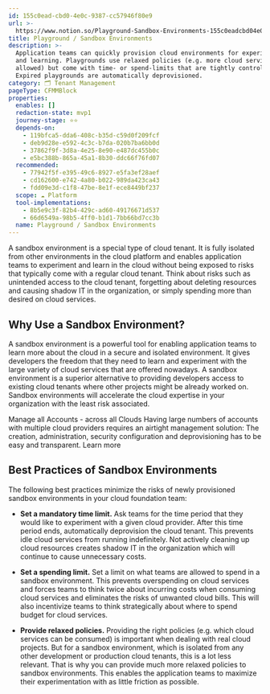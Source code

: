 ```yaml
---
id: 155c0ead-cbd0-4e0c-9387-cc57946f80e9
url: >-
  https://www.notion.so/Playground-Sandbox-Environments-155c0eadcbd04e0c9387cc57946f80e9
title: Playground / Sandbox Environments
description: >-
  Application teams can quickly provision cloud environments for experimentation
  and learning. Playgrounds use relaxed policies (e.g. more cloud services are
  allowed) but come with time- or spend-limits that are tightly controlled.
  Expired playgrounds are automatically deprovisioned. 
category: 🗂 Tenant Management
pageType: CFMMBlock
properties:
  enables: []
  redaction-state: mvp1
  journey-stage: ⭐️⭐️
  depends-on:
    - 119bfca5-dda6-408c-b35d-c59d0f209fcf
    - deb9d28e-e592-4c3c-b7da-020b7ba6bb0d
    - 37862f9f-3d8a-4e25-8e90-e487dc455b0c
    - e5bc388b-865a-45a1-8b30-ddc66f76fd07
  recommended:
    - 77942f5f-e395-49c6-8927-e5fa3ef28aef
    - cd162600-e742-4a80-b022-989da423ca43
    - fdd09e3d-c1f8-47be-8e1f-ece8449bf237
  scope: ☁️ Platform
  tool-implementations:
    - 8b5e9c3f-82b4-429c-ad60-49176671d537
    - 66d6549a-98b5-4ff0-b1d1-7bb66bd7cc3b
  name: Playground / Sandbox Environments
---
```


A sandbox environment is a special type of cloud tenant. It is fully isolated from other environments in the cloud platform and enables application teams to experiment and learn in the cloud without being exposed to risks that typically come with a regular cloud tenant. Think about risks such as unintended access to the cloud tenant, forgetting about deleting resources and causing shadow IT in the organization, or simply spending more than desired on cloud services.

## Why Use a Sandbox Environment?

A sandbox environment is a powerful tool for enabling application teams to learn more about the cloud in a secure and isolated environment. It gives developers the freedom that they need to learn and experiment with the large variety of cloud services that are offered nowadays. A sandbox environment is a superior alternative to providing developers access to existing cloud tenants where other projects might be already worked on. Sandbox environments will accelerate the cloud expertise in your organization with the least risk associated.

<!--notion-markdown-cms:raw-->
<CallToAction>
  <CtaHeader>Manage all Accounts - across all Clouds</CtaHeader>
  <CtaText>Having large numbers of accounts with multiple cloud providers requires an airtight management solution: The creation, administration, security configuration and deprovisioning has to be easy and transparent.</CtaText>
  <CtaButton class="btn-primary" url="https://www.meshcloud.io/2021/01/27/cloud-tenant-management-what-you-need-to-know-in-2021/">Learn more</CtaButton>
</CallToAction>

## Best Practices of Sandbox Environments

The following best practices minimize the risks of newly provisioned sandbox environments in your cloud foundation team:

- **Set a mandatory time limit.** Ask teams for the time period that they would like to experiment with a given cloud provider. After this time period ends, automatically deprovision the cloud tenant. This prevents idle cloud services from running indefinitely. Not actively cleaning up cloud resources creates shadow IT in the organization which will continue to cause unnecessary costs.

- **Set a spending limit.** Set a limit on what teams are allowed to spend in a sandbox environment. This prevents overspending on cloud services and forces teams to think twice about incurring costs when consuming cloud services and eliminates the risks of unwanted cloud bills. This will also incentivize teams to think strategically about where to spend budget for cloud services.

- **Provide relaxed policies.** Providing the right policies (e.g. which cloud services can be consumed) is important when dealing with real cloud projects. But for a sandbox environment, which is isolated from any other development or production cloud tenants, this is a lot less relevant. That is why you can provide much more relaxed policies to sandbox environments. This enables the application teams to maximize their experimentation with as little friction as possible.

